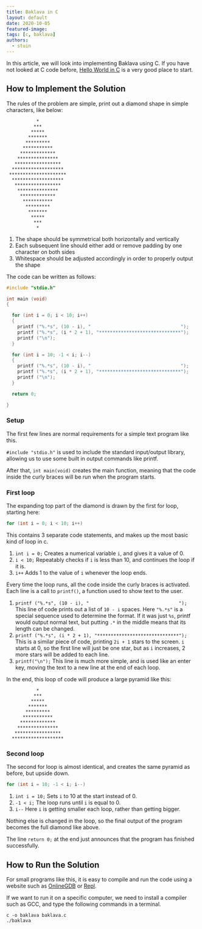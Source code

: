 ```yaml
---
title: Baklava in C
layout: default
date: 2020-10-05
featured-image:
tags: [c, baklava]
authors:
  - stuin
---
```


In this article, we will look into implementing Baklava using C. 
If you have not looked at C code before, [Hello World in C][1] is a very good place to start.

## How to Implement the Solution
The rules of the problem are simple, print out a diamond shape in simple characters, like below:

               *
              ***
             *****
            *******
           *********
          ***********
         *************
        ***************
       *****************
      *******************
     *********************
      *******************
       *****************
        ***************
         *************
          ***********
           *********
            *******
             *****
              ***
               *

1.  The shape should be symmetrical both horizontally and vertically
2.  Each subsequent line should either add or remove padding by one character on both sides
3.  Whitespace should be adjusted accordingly in order to properly output the shape

The code can be written as follows:
```c
#include "stdio.h"

int main (void)
{

  for (int i = 0; i < 10; i++)
  {
    printf ("%.*s", (10 - i), "                                 ");
    printf ("%.*s", (i * 2 + 1), "******************************");
    printf ("\n");
  }

  for (int i = 10; -1 < i; i--)
  {
    printf ("%.*s", (10 - i), "                                 ");
    printf ("%.*s", (i * 2 + 1), "******************************");
    printf ("\n");
  }

  return 0;

}
```

### Setup
The first few lines are normal requirements for a simple text program like this.

`#include "stdio.h"` is used to include the standard input/output library, allowing us to use some built in output commands like printf.

After that, `int main(void)` creates the main function, meaning that the code inside the curly braces will be run when the program starts.

### First loop
The expanding top part of the diamond is drawn by the first for loop, starting here:
```c
for (int i = 0; i < 10; i++)
```
This contains 3 separate code statements, and makes up the most basic kind of loop in c.
1. `int i = 0;` Creates a numerical variable `i`, and gives it a value of 0.
2. `i < 10;` Repeatably checks if `i` is less than 10, and continues the loop if it is.
3. `i++` Adds 1 to the value of `i` whenever the loop ends.

Every time the loop runs, all the code inside the curly braces is activated.
Each line is a call to `printf()`, a function used to show text to the user.
1. `printf ("%.*s", (10 - i), "                                 ");`
	This line of code prints out a list of `10 - i` spaces. Here `"%.*s"` is a special sequence used to determine the format. If it was just `%s`, printf would output normal text, but putting `.*` in the middle means that its length can be changed.
2. `printf ("%.*s", (i * 2 + 1), "******************************");`
	This is a similar piece of code, printing `2i + 1` stars to the screen. `i` starts at 0, so the first line will just be one star, but as `i` increases, 2 more stars will be added to each line.
3. `printf("\n");`
	This line is much more simple, and is used like an enter key, moving the text to a new line at the end of each loop.

In the end, this loop of code will produce a large pyramid like this:

               *
              ***
             *****
            *******
           *********
          ***********
         *************
        ***************
       *****************
      *******************

### Second loop
The second for loop is almost identical, and creates the same pyramid as before, but upside down.
```c
for (int i = 10; -1 < i; i--)
```
1. `int i = 10;` Sets `i` to 10 at the start instead of 0.
2. `-1 < i;` The loop runs until `i` is equal to 0.
3. `i--` Here `i` is getting smaller each loop, rather than getting bigger.

Nothing else is changed in the loop, so the final output of the program becomes the full diamond like above.

The line `return 0;` at the end just announces that the program has finished successfully.

## How to Run the Solution
For small programs like this, it is easy to compile and run the code using a website such as [OnlineGDB][2] or [Repl][3].

If we want to run it on a specific computer, we need to install a compiler such as GCC, and type the following commands in a terminal.
```console
c -o baklava baklava.c
./baklava
```

[1]: https://sample-programs.therenegadecoder.com/projects/hello-world/c/
[2]: https://www.onlinegdb.com/online_c_compiler
[3]: https://repl.it/languages/C